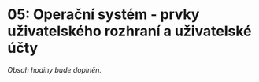 # 05: Operační systém - prvky uživatelského rozhraní a uživatelské účty

*Obsah hodiny bude doplněn.*
